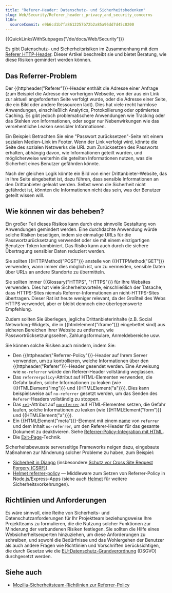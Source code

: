 ```yaml
---
title: "Referer-Header: Datenschutz- und Sicherheitsbedenken"
slug: Web/Security/Referer_header:_privacy_and_security_concerns
l10n:
  sourceCommit: e9b6cd1b7fa8612257b72b2a85a96dd7d45c0200
---
```


{{QuickLinksWithSubpages("/de/docs/Web/Security")}}

Es gibt Datenschutz- und Sicherheitsrisiken im Zusammenhang mit dem [Referer HTTP-Header](/de/docs/Web/HTTP/Reference/Headers/Referer). Dieser Artikel beschreibt sie und bietet Beratung, wie diese Risiken gemindert werden können.

## Das Referrer-Problem

Der {{httpheader("Referer")}}-Header enthält die Adresse einer Anfrage (zum Beispiel die Adresse der vorherigen Webseite, von der aus ein Link zur aktuell angeforderten Seite verfolgt wurde, oder die Adresse einer Seite, die ein Bild oder andere Ressourcen lädt). Dies hat viele recht harmlose Anwendungen, einschließlich Analytics, Protokollierung oder optimiertes Caching. Es gibt jedoch problematischere Anwendungen wie Tracking oder das Stehlen von Informationen, oder sogar nur Nebenwirkungen wie das versehentliche Leaken sensibler Informationen.

Ein Beispiel: Betrachten Sie eine "Passwort zurücksetzen"-Seite mit einem sozialen Medien-Link im Footer. Wenn der Link verfolgt wird, könnte die Seite des sozialen Netzwerks die URL zum Zurücksetzen des Passworts erhalten, abhängig davon, wie Informationen geteilt wurden, und möglicherweise weiterhin die geteilten Informationen nutzen, was die Sicherheit eines Benutzer gefährden könnte.

Nach der gleichen Logik könnte ein Bild von einer Drittanbieter-Website, das in Ihre Seite eingebettet ist, dazu führen, dass sensible Informationen an den Drittanbieter geleakt werden. Selbst wenn die Sicherheit nicht gefährdet ist, könnten die Informationen nicht das sein, was der Benutzer geteilt wissen will.

## Wie können wir das beheben?

Ein großer Teil dieses Risikos kann durch eine sinnvolle Gestaltung von Anwendungen gemindert werden. Eine durchdachte Anwendung würde solche Risiken beseitigen, indem sie einmalige URLs für die Passwortzurücksetzung verwendet oder sie mit einem einzigartigen Benutzer-Token kombiniert. Das Risiko kann auch durch die sichere Übertragung sensibler Daten reduziert werden.

Sie sollten {{HTTPMethod("POST")}} anstelle von {{HTTPMethod("GET")}} verwenden, wann immer dies möglich ist, um zu vermeiden, sensible Daten über URLs an andere Standorte zu übermitteln.

Sie sollten immer {{Glossary("HTTPS", "HTTPS")}} für Ihre Websites verwenden. Dies hat viele Sicherheitsvorteile, einschließlich der Tatsache, dass HTTPS-Sites niemals Referrer-Informationen an nicht-HTTPS-Sites übertragen. Dieser Rat ist heute weniger relevant, da der Großteil des Webs HTTPS verwendet, aber er bleibt dennoch eine überlegenswerte Empfehlung.

Zudem sollten Sie überlegen, jegliche Drittanbieterinhalte (z.B. Social Networking-Widgets, die in {{htmlelement("iframe")}} eingebettet sind) aus sicheren Bereichen Ihrer Website zu entfernen, wie Passwortrücksetzungsseiten, Zahlungsformulare, Anmeldebereiche usw.

Sie können solche Risiken auch mindern, indem Sie:

- Den {{httpheader("Referrer-Policy")}}-Header auf Ihrem Server verwenden, um zu kontrollieren, welche Informationen über den {{httpheader("Referer")}}-Header gesendet werden. Eine Anweisung wie `no-referrer` würde den Referer-Header vollständig weglassen.
- Das `referrerpolicy`-Attribut auf HTML-Elementen verwenden, die Gefahr laufen, solche Informationen zu leaken (wie {{HTMLElement("img")}} und {{HTMLElement("a")}}). Dies kann beispielsweise auf `no-referrer` gesetzt werden, um das Senden des `Referer`-Headers vollständig zu stoppen.
- Das [`rel`](/de/docs/Web/HTML/Reference/Attributes/rel)-Attribut auf [`noreferrer`](/de/docs/Web/HTML/Reference/Attributes/rel/noreferrer) auf HTML-Elementen setzen, die Gefahr laufen, solche Informationen zu leaken (wie {{HTMLElement("form")}} und {{HTMLElement("a")}}).
- Ein {{HTMLElement("meta")}}-Element mit einem [name](/de/docs/Web/HTML/Reference/Elements/meta#name) von `referrer` und dem Inhalt `no-referrer`, um den Referer-Header für das gesamte Dokument zu deaktivieren. Siehe [Referrer-Policy-Integration mit HTML](/de/docs/Web/HTTP/Reference/Headers/Referrer-Policy#integration_with_html).
- Die [Exit-Page](https://geekthis.net/post/hide-http-referer-headers/#exit-page-redirect)-Technik.

Sicherheitsbewusste serverseitige Frameworks neigen dazu, eingebaute Maßnahmen zur Minderung solcher Probleme zu haben, zum Beispiel:

- [Sicherheit in Django](https://docs.djangoproject.com/en/stable/topics/security/) (insbesondere [Schutz vor Cross Site Request Forgery (CSRF)](https://docs.djangoproject.com/en/stable/topics/security/#cross-site-request-forgery-csrf-protection)).
- [Helmet referrer-policy](https://github.com/helmetjs/helmet/tree/main/middlewares/referrer-policy) — Middleware zum Setzen von Referrer-Policy in Node.js/Express-Apps (siehe auch [Helmet](https://github.com/helmetjs) für weitere Sicherheitsvorkehrungen).

## Richtlinien und Anforderungen

Es wäre sinnvoll, eine Reihe von Sicherheits- und Datenschutzanforderungen für Ihr Projektteam beziehungsweise Ihre Projektteams zu formulieren, die die Nutzung solcher Funktionen zur Minderung der verbundenen Risiken festlegen. Sie sollten die Hilfe eines Websicherheitsexperten hinzuziehen, um diese Anforderungen zu schreiben, und sowohl die Bedürfnisse und das Wohlergehen der Benutzer als auch andere Fragen wie Richtlinien und Vorschriften berücksichtigen, die durch Gesetze wie die [EU-Datenschutz-Grundverordnung](https://gdpr.eu/) (DSGVO) durchgesetzt werden.

## Siehe auch

- [Mozilla-Sicherheitsteam-Richtlinien zur Referrer-Policy](https://infosec.mozilla.org/guidelines/web_security.html#referrer-policy)

